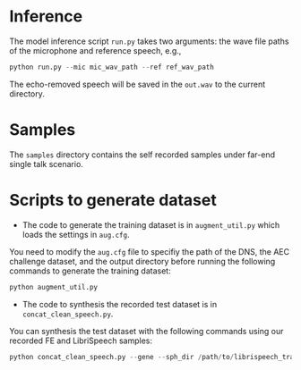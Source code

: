 # Inference

The model inference script `run.py` takes two arguments: the wave file paths of the microphone and reference speech, e.g.,

```python
python run.py --mic mic_wav_path --ref ref_wav_path
```

The echo-removed speech will be saved in the `out.wav` to the current directory.

# Samples

The `samples` directory contains the self recorded samples under far-end single talk scenario.

# Scripts to generate dataset

- The code to generate the training dataset is in `augment_util.py` which loads the settings in `aug.cfg`. 

You need to modify the `aug.cfg` file to specifiy the path of the DNS, the AEC challenge dataset, and the output directory before running the following commands to generate the training dataset:

```python
python augment_util.py
```

- The code to synthesis the recorded test dataset is in `concat_clean_speech.py`.

You can synthesis the test dataset with the following commands using our recorded FE and LibriSpeech samples:

```python
python concat_clean_speech.py --gene --sph_dir /path/to/librispeech_train/dev-clean --out_dir /path/to/output
```

